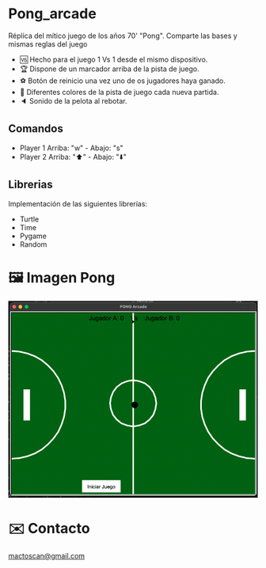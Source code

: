 # Pong_arcade
Réplica del mítico juego de los años 70' "Pong". Comparte las bases y mismas reglas del juego
* 🆚 Hecho para el juego 1 Vs 1 desde el mismo dispositivo.
* 🏆 Dispone de un marcador arriba de la pista de juego.
* ⚽️ Botón de reinicio una vez uno de os jugadores haya ganado.
* 🦚 Diferentes colores de la pista de juego cada nueva partida.
* 🔈 Sonido de la pelota al rebotar.

## Comandos

* Player 1  Arriba: "w" - Abajo: "s"
* Player 2  Arriba: "⬆️" - Abajo: "⬇️"

## Librerias

Implementación de las siguientes librerías:
* Turtle
* Time
* Pygame
* Random

# 🖼️ Imagen Pong
![](pong_pic.png)

# ✉️ Contacto
mactoscan@gmail.com
